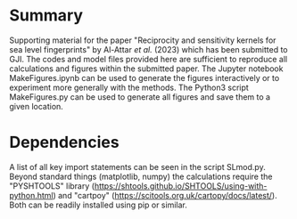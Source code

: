 
# Summary

Supporting material for the paper "Reciprocity and sensitivity kernels for sea level fingerprints" by Al-Attar *et al.* (2023)
which has been submitted to GJI. The codes and model files provided here are sufficient to reproduce all calculations and figures
within the submitted paper. The Jupyter notebook MakeFigures.ipynb can be used to generate the figures interactively or to experiment more
generally with the methods. The Python3 script MakeFigures.py can be used to generate all figures and save them to a given location.

# Dependencies

A list of all key import statements can be seen in the script SLmod.py. Beyond standard things (matplotlib, numpy) the calculations
require the "PYSHTOOLS" library (https://shtools.github.io/SHTOOLS/using-with-python.html) and "cartpoy" (https://scitools.org.uk/cartopy/docs/latest/).
Both can be readily installed using pip or similar. 


